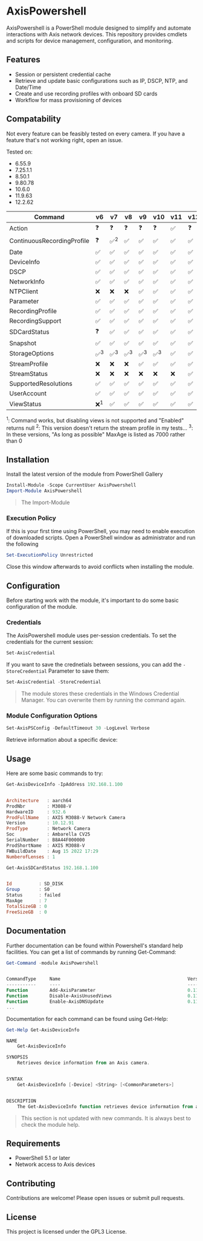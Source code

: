 # AxisPowershell

AxisPowershell is a PowerShell module designed to simplify and automate interactions with Axis network devices. This repository provides cmdlets and scripts for device management, configuration, and monitoring.

## Features

- Session or persistent credential cache
- Retrieve and update basic configurations such as IP, DSCP, NTP, and Date/Time
- Create and use recording profiles with onboard SD cards
- Workflow for mass provisioning of devices

## Compatability
Not every feature can be feasibly tested on every camera. If you have a feature that's not working right, open an issue.

Tested on:
- 6.55.9
- 7.25.1.1
- 8.50.1
- 9.80.78
- 10.6.0
- 11.9.63
- 12.2.62

| Command                       | v6 | v7 | v8 | v9 | v10 | v11 | v12 |
| ----------------------------- | -- | -- | -- | -- | --- | --- | --- |
| Action                        | ❓ | ❓ | ❓ | ❓ | ❓ | ✅ | ❓ |
| ContinuousRecordingProfile    | ❓ | ✅<sup>2</sup> | ✅ | ✅ | ✅ | ✅ | ✅ |
| Date                          | ✅ | ✅ | ✅ | ✅ | ✅ | ✅ | ✅ |
| DeviceInfo                    | ✅ | ✅ | ✅ | ✅ | ✅ | ✅ | ✅ |
| DSCP                          | ✅ | ✅ | ✅ | ✅ | ✅ | ✅ | ✅ |
| NetworkInfo                   | ✅ | ✅ | ✅ | ✅ | ✅ | ✅ | ✅ |
| NTPClient                     | ❌ | ❌ | ❌ | ✅ | ✅ | ✅ | ✅ |
| Parameter                     | ✅ | ✅ | ✅ | ✅ | ✅ | ✅ | ✅ |
| RecordingProfile              | ✅ | ✅ | ✅ | ✅ | ✅ | ✅ | ✅ |
| RecordingSupport              | ✅ | ✅ | ✅ | ✅ | ✅ | ✅ | ✅ |
| SDCardStatus                  | ❓ | ✅ | ✅ | ✅ | ✅ | ✅ | ✅ |
| Snapshot                      | ✅ | ✅ | ✅ | ✅ | ✅ | ✅ | ✅ |
| StorageOptions                | ✅<sup>3</sup> | ✅<sup>3</sup> | ✅<sup>3</sup> | ✅<sup>3</sup> | ✅<sup>3</sup> | ✅ | ✅ |
| StreamProfile                 | ❌ | ❌ | ❌ | ✅ | ✅ | ✅ | ✅ |
| StreamStatus                  | ❌ | ❌ | ❌ | ❌ | ❌ | ❌ | ✅ |
| SupportedResolutions          | ✅ | ✅ | ✅ | ✅ | ✅ | ✅ | ✅ |
| UserAccount                   | ✅ | ✅ | ✅ | ✅ | ✅ | ✅ | ✅ |
| ViewStatus                    | ❌<sup>1</sup> | ✅ | ✅ | ✅ | ✅ | ✅ | ✅ |

<sup>1</sup>: Command works, but disabling views is not supported and "Enabled" returns null
<sup>2</sup>: This version doesn't return the stream profile in my tests...
<sup>3</sup>: In these versions, "As long as possible" MaxAge is listed as 7000 rather than 0

## Installation

Install the latest version of the module from PowerShell Gallery

```powershell
Install-Module -Scope CurrentUser AxisPowershell
Import-Module AxisPowershell
```
>The Import-Module

### Execution Policy
If this is your first time using PowerShell, you may need to enable execution of downloaded scripts. Open a PowerShell window as administrator and run the following

```powershell
Set-ExecutionPolicy Unrestricted
```
Close this window afterwards to avoid conflicts when installing the module.

## Configuration
Before starting work with the module, it's important to do some basic configuration of the module.

### Credentials

The AxisPowershell module uses per-session credentials. To set the credentials for the current session:
```powershell
Set-AxisCredential
```

If you want to save the crednetials between sessions, you can add the ```-StoreCredential``` Parameter to save them:
```powershell
Set-AxisCredential -StoreCredential
```
> The module stores these credentials in the Windows Credential Manager. You can overwrite them by running the command again.

### Module Configuration Options

```powershell
Set-AxisPSConfig -DefaultTimeout 30 -LogLevel Verbose
```

Retrieve information about a specific device:



## Usage

Here are some basic commands to try:

```powershell
Get-AxisDeviceInfo -IpAddress 192.168.1.100


Architecture   : aarch64
ProdNbr        : M3088-V
HardwareID     : 932.6
ProdFullName   : AXIS M3088-V Network Camera
Version        : 10.12.91
ProdType       : Network Camera
Soc            : Ambarella CV25
SerialNumber   : B8A44F000000
ProdShortName  : AXIS M3088-V
FWBuildDate    : Aug 15 2022 17:29
NumberofLenses : 1
```

```powershell
Get-AxisSDCardStatus 192.168.1.100


Id          : SD_DISK
Group       : S0
Status      : failed
MaxAge      : 7
TotalSizeGB : 0
FreeSizeGB  : 0
```

## Documentation
Further documentation can be found within Powershell's standard help facilities.
You can get a list of commands by running Get-Command:
```powershell
Get-Command -module AxisPowershell


CommandType     Name                                               Version    Source
-----------     ----                                               -------    ------
Function        Add-AxisParameter                                  0.11.1     AxisPowershell
Function        Disable-AxisUnusedViews                            0.11.1     AxisPowershell
Function        Enable-AxisDNSUpdate                               0.11.1     AxisPowershell
...
```
Documentation for each command can be found using Get-Help:
```powershell
Get-Help Get-AxisDeviceInfo

NAME
    Get-AxisDeviceInfo

SYNOPSIS
    Retrieves device information from an Axis camera.


SYNTAX
    Get-AxisDeviceInfo [-Device] <String> [<CommonParameters>]


DESCRIPTION
    The Get-AxisDeviceInfo function retrieves device information from an Axis camera using the Axis web API.

```

> This section is not updated with new commands. It is always best to check the module help.

## Requirements

- PowerShell 5.1 or later
- Network access to Axis devices

## Contributing

Contributions are welcome! Please open issues or submit pull requests.

## License

This project is licensed under the GPL3 License.